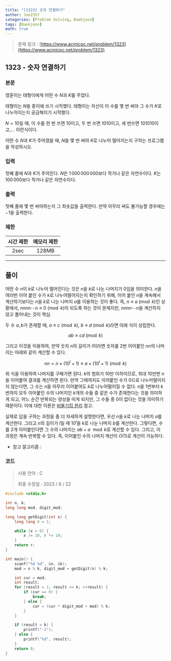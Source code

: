 ```yaml
---
title: "[1323] 숫자 연결하기"
author: Joe2357
categories: [Problem Solving, Baekjoon]
tags: [Baekjoon]
math: true
---
```


> 문제 링크 : [https://www.acmicpc.net/problem/1323](https://www.acmicpc.net/problem/1323)



## 1323 - 숫자 연결하기

### 본문

영훈이는 태형이에게 어떤 수 $N$과 $K$를 주었다.

태형이는 $N$을 종이에 쓰기 시작했다. 태형이는 자신이 이 수를 몇 번 써야 그 수가 $K$로 나누어지는지 궁금해지기 시작했다.

$N=10$일 때, 이 수를 한 번 쓰면 10이고, 두 번 쓰면 1010이고, 세 번쓰면 101010이고,... 이런식이다.

어떤 수 $N$과 $K$가 주어졌을 때, $N$을 몇 번 써야 $K$로 나누어 떨어지는지 구하는 프로그램을 작성하시오.



### 입력

첫째 줄에 $N$과 $K$가 주어진다. $N$은 $1\,000\,000\,000$보다 작거나 같은 자연수이다. $K$는 $100\,000$보다 작거나 같은 자연수이다.



### 출력

첫째 줄에 몇 번 써야하는지 그 최솟값을 출력한다. 만약 아무리 써도 불가능할 경우에는 $-1$을 출력한다.



### 제한

| 시간 제한 | 메모리 제한 |
| :-------: | :---------: |
|   2sec    |    128MB    |

---



## 풀이

어떤 수 $n$이 $k$로 나누어 떨어진다는 것은 $n$을 $k$로 나눈 나머지가 $0$임을 의미한다. $n$을 여러번 이어 붙인 수가 $k$로 나누어떨어지는지 확인하기 위해, 이어 붙인 $n$을 계속해서 계산하기보다는 $n$을 $k$로 나눈 나머지 $a$를 이용하는 것이 좋다. 즉, $n \equiv a \pmod{k}$인 상황에서, $nnnn\cdots{n} \equiv 0 \pmod{k}$이 되도록 하는 것이 문제지만, $nnnn\cdots{n}$을 계산하지 않고 풀어내는 것이 핵심.

 두 수 $a, b$가 존재할 때, $a \equiv c \pmod{k}$, $b \equiv d \pmod{k}$라면 아래 식이 성립한다.


$$
ab \equiv cd \pmod{k}
$$


그리고 이것을 이용하여, 만약 숫자 $n$의 길이가 $l$이라면 숫자를 2번 이어붙인 $nn$의 나머지는 아래와 같이 계산할 수 있다.


$$
nn = n \times (10^l + 1) \equiv a \times (10^l + 1) \pmod{k}
$$


위 식을 이용하여 나머지를 구해가면 된다. $k$의 범위가 10만 이하이므로, 최대 10만번 $n$을 이어붙여 결과를 계산하면 된다. 만약 그때까지도 이어붙인 수가 $0$으로 나누어떨어지지 않는다면, 그 수는 $n$을 아무리 이어붙여도 $k$로 나누어떨어질 수 없다. $n$을 1번부터 $k$번까지 모두 이어붙인 수의 나머지인 $k$개의 수들 중 같은 수가 존재한다는 것을 의미하게 되고, 어느 순간 반복되는 양상을 띠게 되지만, 그 수들 중 $0$이 없다는 것을 의미하기 때문이다. 이에 대한 이론은 [비둘기집 원리](https://en.wikipedia.org/wiki/Pigeonhole_principle) 참고.

실제로 답을 구하는 과정을 좀 더 자세하게 설명한다면, 우선 $n$을 $k$로 나눈 나머지 $a$를 계산한다. 그리고 $n$의 길이가 $l$일 때 $10^l$을 $k$로 나눈 나머지 $b$를 계산한다. 그렇다면, 수를 2개 이어붙인다면 그 수의 나머지는 $ab + a \mod k$로 계산할 수 있다. 그리고, 이 과정은 계속 반복할 수 있다. 즉, 이어붙인 수의 나머지 계산이 $O(1)$로 계산이 가능하다.

- 참고 알고리즘 : 

  

### 코드

> 사용 언어 : C  
>
> 최종 수정일 : 2023 / 6 / 22

```c
#include <stdio.h>

int n, k;
long long mod, digit_mod;

long long getDigit(int x) {
    long long r = 1;

    while (x > 0) {
        x /= 10, r *= 10;
    }
    return r;
}

int main() {
    scanf("%d %d", &n, &k);
    mod = n % k, digit_mod = getDigit(n) % k;

    int cur = mod;
    int result;
    for (result = 1; result <= k; ++result) {
        if (cur == 0) {
            break;
        } else {
            cur = (cur * digit_mod + mod) % k;
        }
    }

    if (result > k) {
        printf("-1");
    } else {
        printf("%d", result);
    }
    return 0;
}
```

